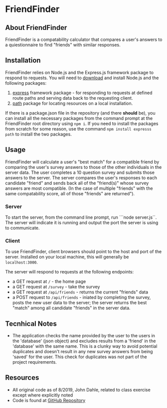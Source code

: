 # FriendFinder

## About FriendFinder
FriendFinder is a compatability calculator that compares a user's answers to a quiestionnaire to find "friends" with similar responses.

## Installation
FriendFinder relies on Node.js and the Express.js framework package to respond to requests.  You will need to [download](https://nodejs.org/en/download/) and install Node.js and the following packages:

1. [express](https://www.npmjs.com/package/express) framework package - for responding to requests at defined route paths and serving data back to the requesting client.
2. [path](https://www.npmjs.com/package/path) package for locating resources on a local installation.

If there is a package.json file in the repository (and there **should** be), you can install all the necessary packages from the command prompt at the FriendFinder root directory using ```npm i```.  If you need to install the packages from scratch for some reason, use the command ```npm install expresss path``` to install the two packages.

## Usage
FriendFinder will calculate a user's "best match" for a compatible friend by comparing the user's survey answers to those of the other individuals in the server data.  The user completes a 10 question survey and submits those answers to the server.  The server compares the user's responses to each candidate "friend" and sends back all of the "friend(s)" whose survey answers are most compatible. (In the case of multiple "friends" with the same compatability score, all of those "friends" are returned").

### Server
To start the server, from the command line prompt, run ```node server.js``.  The server will indicate it is running and output the port the server is using to communicate.

### Client
To use FriendFinder, client browsers should point to the host and port of the server.  Installed on your local machine, this will generally be ```localhost:3000```.

The server will respond to requests at the following endpoints:

* a GET request at ```/``` - the home page
* a GET request at ```/survey``` - take the survey
* a GET request at ```/api/friends``` - returns the current "friends" data
* a POST request to ```/api/friends``` - iniated by completing the survey, posts the new user data to the server; the server returns the best "match" among all candidate "friends" in the server data.

## Tecnhical Notes
* The application checks the name provided by the user to the users in the 'database' (json object) and excludes results from a 'friend' in the 'database' with the same name.  This is a clunky way to avoid potential duplicates and doesn't result in any new survey answers from being 'saved' for the user.  This check for duplicates was not part of the project requirements.

## Resources
* All original code as of 8/2019, John Dahle, related to class exercise except where explicitly noted
* Code is found at [GitHub Repository](https://github.com/jmdahle/FriendFinder)
